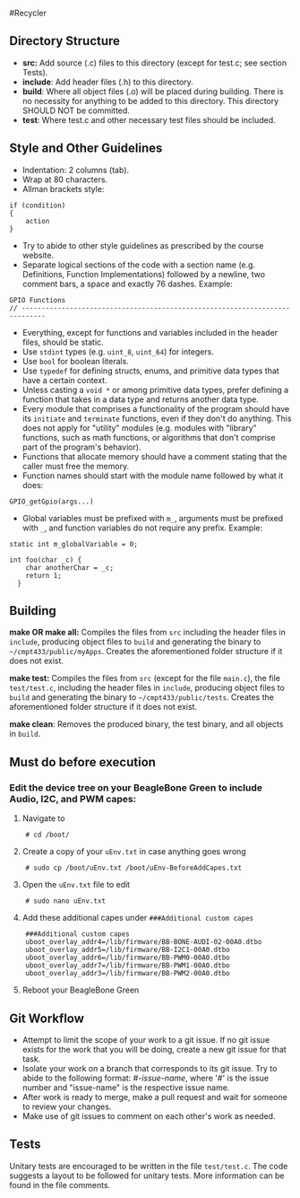 #Recycler
## Directory Structure
- **src:** Add source (.c) files to this directory (except for test.c; see 
section Tests).
- **include**: Add header files (.h) to this directory.
- **build**: Where all object files (.o) will be placed during building. There 
is no necessity for  anything to be added to this directory. 
This directory SHOULD NOT be committed.
- **test**: Where test.c and other necessary test files should be included.

## Style and Other Guidelines
- Indentation: 2 columns (tab).
- Wrap at 80 characters.
- Allman brackets style:
```
if (condition) 
{
	action
}
```
- Try to abide to other style guidelines as prescribed by the course website.
- Separate logical sections of the code with a section name (e.g. Definitions,
Function Implementations) followed by a newline, two comment bars, a space and
exactly 76 dashes. Example:
```
GPIO Functions
// ----------------------------------------------------------------------------
```
- Everything, except for functions and variables included in the header files,
should be static.
- Use `stdint` types (e.g. `uint_8`, `uint_64`) for integers.
- Use `bool` for boolean literals.
- Use `typedef` for defining structs, enums, and primitive data types that have
a certain context.
- Unless casting a `void *` or among primitive data types, prefer defining a
function that takes in a data type and returns another data type.
- Every module that comprises a functionality of the program should have its
`initiate` and `terminate` functions, even if they don't do anything. This does
not apply for "utility" modules (e.g. modules with "library" functions, such as
math functions, or algorithms that don't comprise part of the program's
behavior).
- Functions that allocate memory should have a comment stating that the caller
must free the memory.
- Function names should start with the module name followed by what it does:
```
GPIO_getGpio(args...)
```
- Global variables must be prefixed with `m_`, arguments must be prefixed with
`_`, and function variables do not require any prefix. Example:
```
static int m_globalVariable = 0;

int foo(char _c) {
    char anotherChar = _c;
    return 1;
  }
```

## Building
**make OR make all:** Compiles the files from `src` including the header files 
in `include`, producing object files to `build` and generating the binary to 
`~/cmpt433/public/myApps`. Creates the aforementioned folder structure if it 
does not exist.

**make test:** Compiles the files from `src` (except for the file `main.c`), 
the file `test/test.c`, including the header files in `include`, producing 
object files to `build` and generating the binary to `~/cmpt433/public/tests`. 
Creates the aforementioned folder structure if it does not exist.

**make clean**: Removes the produced binary, the test binary, and all objects 
in `build`.

## Must do before execution

### Edit the device tree on your BeagleBone Green to include Audio, I2C, and PWM capes:

1. Navigate to 

```
    # cd /boot/
```

2. Create a copy of your ```uEnv.txt``` in case anything goes wrong

```
    # sudo cp /boot/uEnv.txt /boot/uEnv-BeforeAddCapes.txt
```

3. Open the ```uEnv.txt``` file to edit
```
    # sudo nano uEnv.txt
```

4. Add these additional capes under ```###Additional custom capes```
```
    ###Additional custom capes
    uboot_overlay_addr4=/lib/firmware/BB-BONE-AUDI-02-00A0.dtbo
    uboot_overlay_addr5=/lib/firmware/BB-I2C1-00A0.dtbo
    uboot_overlay_addr6=/lib/firmware/BB-PWM0-00A0.dtbo
    uboot_overlay_addr7=/lib/firmware/BB-PWM1-00A0.dtbo
    uboot_overlay_addr3=/lib/firmware/BB-PWM2-00A0.dtbo
```

5. Reboot your BeagleBone Green

## Git Workflow
 - Attempt to limit the scope of your work to a git issue. If no git issue 
exists for the work that you will be doing, create a new git issue for that
task.
 - Isolate your work on a branch that corresponds to its git issue. Try to
abide to the following format: *#-issue-name*, where '#' is the issue number
and "issue-name" is the respective issue name.
 - After work is ready to merge, make a pull request and wait for someone to
 review your changes.
 - Make use of git issues to comment on each other's work as needed.

## Tests
Unitary tests are encouraged to be written in the file `test/test.c`. The code
suggests a layout to be followed for unitary tests. More information can be
found in the file comments.

